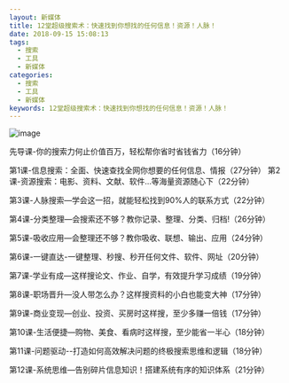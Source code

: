 ```yaml
---
layout: 新媒体
title: 12堂超级搜索术：快速找到你想找的任何信息！资源！人脉！
date: 2018-09-15 15:08:13
tags:
  - 搜索
  - 工具
  - 新媒体
categories:
  - 搜索
  - 工具
  - 新媒体
keywords: 12堂超级搜索术：快速找到你想找的任何信息！资源！人脉！
---
```

![image](https://img.yojiang.cn/upload/article_images/20180327/944880/0e92185925ad26a0?imageView2/2/w/3814)

先导课-你的搜索力何止价值百万，轻松帮你省时省钱省力（16分钟）

第1课-信息搜索：全面、快速查找全网你想要的任何信息、情报（27分钟）
第2课-资源搜索：电影、资料、文献、软件…等海量资源随心下（22分钟）
<!-- more -->
第3课-人脉搜索—学会这一招，就能轻松找到90%人的联系方式（22分钟）

第4课-分类整理—会搜索还不够？教你记录、整理、分类、归档!（26分钟）

第5课-吸收应用—会整理还不够？教你吸收、联想、输出、应用（24分钟）

第6课-一键直达-一键整理、秒搜、秒开任何文件、软件、网址（20分钟）

第7课-学业有成—这样搜论文、作业、自学，有效提升学习成绩（19分钟）

第8课-职场晋升—没人带怎么办？这样搜资料的小白也能变大神（17分钟）

第9课-商业变现—创业、投资、买房时这样搜，至少多赚一倍钱（17分钟）

第10课-生活便捷—购物、美食、看病时这样搜，至少能省一半心（18分钟）

第11课-问题驱动--打造如何高效解决问题的终极搜索思维和逻辑（18分钟）

第12课-系统思维—告别碎片信息知识！搭建系统有序的知识体系（21分钟）

<div id="jspay" sid="WStaPnr3221" style="display:none">WStaPnr3221</div>
<script type="text/javascript" src="https://www.fageka.com/j.js"></script>
<script type="text/javascript" src="https://www.fageka.com/f.js" charset="utf-8"></script>
